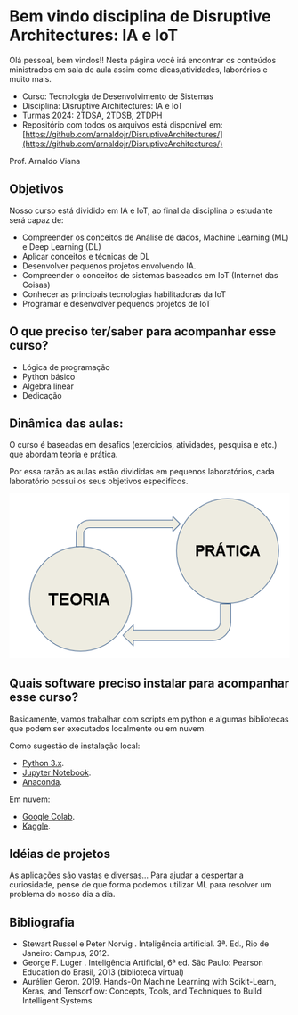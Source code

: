 # Bem vindo disciplina de Disruptive Architectures: IA e IoT

Olá pessoal, bem vindos!! Nesta página você irá encontrar os conteúdos ministrados em sala de aula assim como dicas,atividades, laborórios e muito mais. 

- Curso: Tecnologia de Desenvolvimento de Sistemas
- Disciplina: Disruptive Architectures: IA e IoT
- Turmas 2024: 2TDSA, 2TDSB, 2TDPH
- Repositório com todos os arquivos está disponivel em: [https://github.com/arnaldojr/DisruptiveArchitectures/](https://github.com/arnaldojr/DisruptiveArchitectures/)

Prof. Arnaldo Viana

## Objetivos

Nosso curso está dividido em IA e IoT, ao final da disciplina o estudante será capaz de:

- Compreender os conceitos de Análise de dados, Machine Learning (ML) e Deep Learning (DL)
- Aplicar conceitos e técnicas de DL
- Desenvolver pequenos projetos envolvendo IA.
- Compreender o conceitos de sistemas baseados em IoT (Internet das Coisas)
- Conhecer as principais tecnologias habilitadoras da IoT
- Programar e desenvolver pequenos projetos de IoT

## O que preciso ter/saber para acompanhar esse curso?

- Lógica de programação
- Python básico
- Algebra linear
- Dedicação

## Dinâmica das aulas:

O curso é baseadas em desafios (exercicios, atividades, pesquisa e etc.) que abordam teoria e prática.

Por essa razão as aulas estão divididas em pequenos laboratórios, cada laboratório possui os seus objetivos especificos. 

![](imgs/teoria-pratica.png)


## Quais software preciso instalar para acompanhar esse curso?

Basicamente, vamos trabalhar com scripts em python e algumas bibliotecas que podem ser executados localmente ou em nuvem. 

Como sugestão de instalação local:

* [Python 3.x](https://www.python.org).
* [Jupyter Notebook](https://www.jupyter.org).
* [Anaconda](https://www.anaconda.com).

Em nuvem:

* [Google Colab](https://colab.research.google.com).
* [Kaggle](https://kaggle.com).



## Idéias de projetos

As aplicações são vastas e diversas... Para ajudar a despertar a curiosidade, pense de que forma podemos utilizar ML para resolver um problema do nosso dia a dia.

## Bibliografia

- Stewart Russel e Peter Norvig . Inteligência artificial. 3ª. Ed., Rio de Janeiro: Campus, 2012.
- George F. Luger . Inteligência Artificial, 6ª ed. São Paulo: Pearson Education do Brasil, 2013 (biblioteca virtual)
- Aurélien Geron. 2019. Hands-On Machine Learning with Scikit-Learn, Keras, and Tensorflow: Concepts, Tools, and Techniques to Build Intelligent Systems